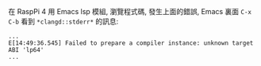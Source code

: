 在 RaspPi 4 用 Emacs lsp 模組, 瀏覽程式碼, 發生上面的錯誤, Emacs 裏面 `C-x` `C-b` 看到 `*clangd::stderr*` 的訊息:

```
...
E[14:49:36.545] Failed to prepare a compiler instance: unknown target ABI 'lp64' 
...
```


